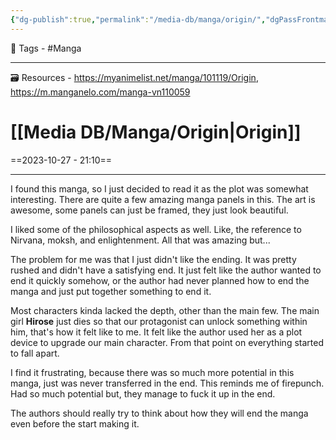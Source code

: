 ```yaml
---
{"dg-publish":true,"permalink":"/media-db/manga/origin/","dgPassFrontmatter":true,"noteIcon":"1","created":"2023-11-14T21:08:35.977+05:30","updated":"2023-12-10T09:58:27.735+05:30"}
---
```



🧶 Tags - #Manga

---
🗃 Resources - https://myanimelist.net/manga/101119/Origin, https://m.manganelo.com/manga-vn110059

# [[Media DB/Manga/Origin\|Origin]]
==2023-10-27 - 21:10==

---
I found this manga, so I just decided to read it as the plot was somewhat interesting.
There are quite a few amazing manga panels in this. The art is awesome, some panels can just be framed, they just look beautiful.

I liked some of the philosophical aspects as well. Like, the reference to Nirvana, moksh, and enlightenment. All that was amazing but...

The problem for me was that I just didn't like the ending. It was pretty rushed and didn't have a satisfying end. It just felt like the author wanted to end it quickly somehow, or the author had never planned how to end the manga and just put together something to end it.

Most characters kinda lacked the depth, other than the main few. The main girl **Hirose** just dies so that our protagonist can unlock something within him, that's how it felt like to me. It felt like the author used her as a plot device to upgrade our main character. From that point on everything started to fall apart.

I find it frustrating, because there was so much more potential in this manga, just was never transferred in the end. This reminds me of firepunch. Had so much potential but, they manage to fuck it up in the end.

The authors should really try to think about how they will end the manga even before the start making it.